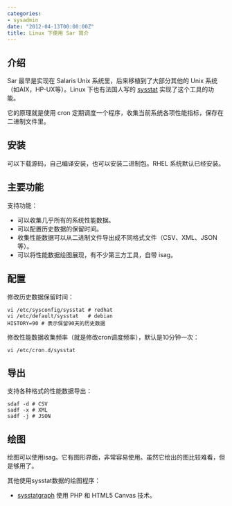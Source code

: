 ```yaml
---
categories:
- sysadmin
date: "2012-04-13T00:00:00Z"
title: Linux 下使用 Sar 简介
---
```


## 介绍

Sar 最早是实现在 Salaris Unix 系统里，后来移植到了大部分其他的 Unix 系统（如AIX，HP-UX等）。Linux 下也有法国人写的 [sysstat](http://sebastien.godard.pagesperso-orange.fr/) 实现了这个工具的功能。

它的原理就是使用 cron 定期调度一个程序，收集当前系统各项性能指标，保存在二进制文件里。

## 安装

可以下载源码，自己编译安装，也可以安装二进制包。RHEL 系统默认已经安装。

## 主要功能

支持功能：

- 可以收集几乎所有的系统性能数据。
- 可以配置历史数据的保留时间。
- 收集性能数据可以从二进制文件导出成不同格式文件（CSV、XML、JSON等）。
- 可以将性能数据绘图展现，有不少第三方工具，自带 isag。

## 配置

修改历史数据保留时间：

	vi /etc/sysconfig/sysstat # redhat
	vi /etc/default/sysstat   # debian
	HISTORY=90 # 表示保留90天的历史数据

修改性能数据收集频率（就是修改cron调度频率），默认是10分钟一次：

	vi /etc/cron.d/sysstat

## 导出

支持各种格式的性能数据导出：

	sdaf -d # CSV
	sadf -x # XML
	sadf -j # JSON

## 绘图

绘图可以使用isag。它有图形界面，非常容易使用。虽然它绘出的图比较难看，但是够用了。

其他使用sysstat数据的绘图程序：

- [sysstatgraph](http://magnetikonline.com/sysstatgraph/) 使用 PHP 和 HTML5 Canvas 技术。
